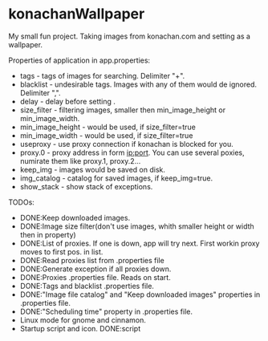 # konachanWallpaper
My small fun project. Taking images from konachan.com and setting as a wallpaper.

Properties of application in app.properties:
* tags - tags of images for searching. Delimiter "+".
* blacklist - undesirable tags. Images with any of them would de ignored. Delimiter ",".
* delay - delay before setting .
* size_filter - filtering images, smaller then min_image_height or min_image_width.
* min_image_height - would be used, if size_filter=true
* min_image_width - would be used, if size_filter=true
* useproxy - use proxy connection if konachan is blocked for you.
* proxy.0 - proxy address in form <ip:port>. You can use several poxies, numirate them like proxy.1, proxy.2...
* keep_img - images would be saved on disk.
* img_catalog - catalog for saved images, if keep_img=true.
* show_stack - show stack of exceptions.

TODOs:
* DONE:Keep downloaded images.
* DONE:Image size filter(don't use images, whith smaller height or width then in property)
* DONE:List of proxies. If one is down, app will try next. First workin proxy moves to first pos. in list. 
* DONE:Read proxies list from .properties file
* DONE:Generate exception if all proxies down.
* DONE:Proxies .properties file. Reads on start.
* DONE:Tags and blacklist .properties file.
* DONE:"Image file catalog" and "Keep downloaded images" properties in .properties file.
* DONE:"Scheduling time" property in .properties file.
* Linux mode for gnome and cinnamon.
* Startup script and icon. DONE:script

